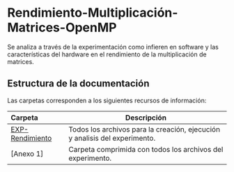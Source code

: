 # Rendimiento-Multiplicación-Matrices-OpenMP
Se analiza a través de la experimentación como infieren en software y las características del hardware en el rendimiento de la multiplicación de matrices.

## Estructura de la documentación

Las carpetas corresponden a los siguientes recursos de información:

| Carpeta  | Descripción  |
|:---|---|
| [EXP-Rendimiento](EXP-Rendimiento)  | Todos los archivos para la creación, ejecución y analisis del experimento.|
| [Anexo 1]  | Carpeta comprimida con todos los archivos del experimento.|
